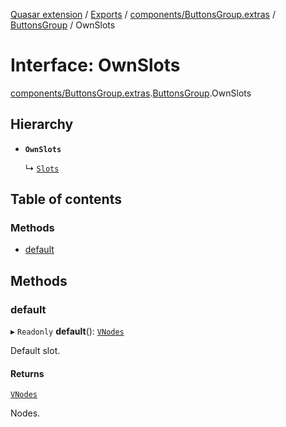 [Quasar extension](../index.md) / [Exports](../modules.md) / [components/ButtonsGroup.extras](../modules/components_ButtonsGroup_extras.md) / [ButtonsGroup](../modules/components_ButtonsGroup_extras.ButtonsGroup.md) / OwnSlots

# Interface: OwnSlots

[components/ButtonsGroup.extras](../modules/components_ButtonsGroup_extras.md).[ButtonsGroup](../modules/components_ButtonsGroup_extras.ButtonsGroup.md).OwnSlots

## Hierarchy

- **`OwnSlots`**

  ↳ [`Slots`](components_ButtonsGroup_extras.ButtonsGroup.Slots.md)

## Table of contents

### Methods

- [default](components_ButtonsGroup_extras.ButtonsGroup.OwnSlots.md#default)

## Methods

### default

▸ `Readonly` **default**(): [`VNodes`](../modules/components_api_misc.md#vnodes)

Default slot.

#### Returns

[`VNodes`](../modules/components_api_misc.md#vnodes)

Nodes.
